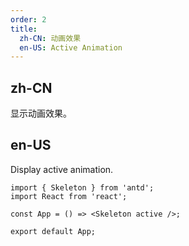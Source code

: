 ```yaml
---
order: 2
title:
  zh-CN: 动画效果
  en-US: Active Animation
---
```


## zh-CN

显示动画效果。

## en-US

Display active animation.

```tsx
import { Skeleton } from 'antd';
import React from 'react';

const App = () => <Skeleton active />;

export default App;
```
